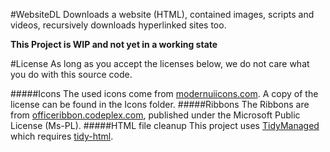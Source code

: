 #WebsiteDL
Downloads a website (HTML), contained images, scripts and videos, recursively downloads hyperlinked sites too.

**This Project is WIP and not yet in a working state**

#License
As long as you accept the licenses below, we do not care what you do with this source code.

#####Icons
The used icons come from  [modernuiicons.com](http://modernuiicons.com/). A copy of the license can be found in the Icons folder.
#####Ribbons
The Ribbons are from [officeribbon.codeplex.com](https://officeribbon.codeplex.com/), published under the Microsoft Public License (Ms-PL).
#####HTML file cleanup
This project uses [TidyManaged](https://github.com/markbeaton/TidyManaged) which requires [tidy-html](https://github.com/htacg/tidy-html5).
